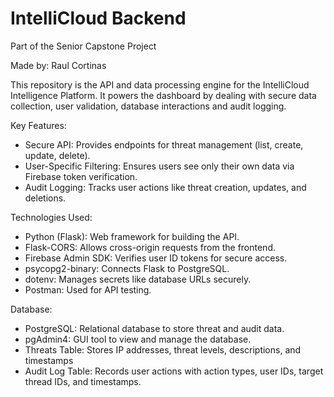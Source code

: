 # IntelliCloud Backend

Part of the Senior Capstone Project

Made by: Raul Cortinas

This repository is the API and data processing engine for the IntelliCloud Intelligence Platform. It powers the dashboard by dealing with secure data collection, user validation, database interactions and audit logging.

Key Features:
- Secure API: Provides endpoints for threat management (list, create, update, delete).
- User-Specific Filtering: Ensures users see only their own data via Firebase token verification.
- Audit Logging: Tracks user actions like threat creation, updates, and deletions.

Technologies Used:
- Python (Flask): Web framework for building the API.
- Flask-CORS: Allows cross-origin requests from the frontend.
- Firebase Admin SDK: Verifies user ID tokens for secure access.
- psycopg2-binary: Connects Flask to PostgreSQL.
- dotenv: Manages secrets like database URLs securely.
- Postman: Used for API testing.

Database:
- PostgreSQL: Relational database to store threat and audit data.
- pgAdmin4: GUI tool to view and manage the database.
- Threats Table: Stores IP addresses, threat levels, descriptions, and timestamps
- Audit Log Table: Records user actions with action types, user IDs, target thread IDs, and timestamps.
